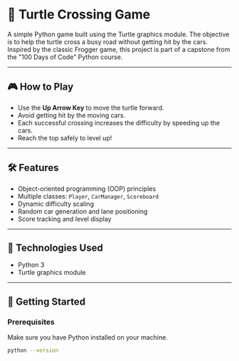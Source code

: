 # 🐢 Turtle Crossing Game

A simple Python game built using the Turtle graphics module. The objective is to help the turtle cross a busy road without getting hit by the cars. Inspired by the classic Frogger game, this project is part of a capstone from the "100 Days of Code" Python course.

---

## 🎮 How to Play

- Use the **Up Arrow Key** to move the turtle forward.
- Avoid getting hit by the moving cars.
- Each successful crossing increases the difficulty by speeding up the cars.
- Reach the top safely to level up!

---

## 🛠️ Features

- Object-oriented programming (OOP) principles
- Multiple classes: `Player`, `CarManager`, `Scoreboard`
- Dynamic difficulty scaling
- Random car generation and lane positioning
- Score tracking and level display

---

## 🐍 Technologies Used

- Python 3
- Turtle graphics module

---

## 🚀 Getting Started

### Prerequisites
Make sure you have Python installed on your machine.

```bash
python --version

